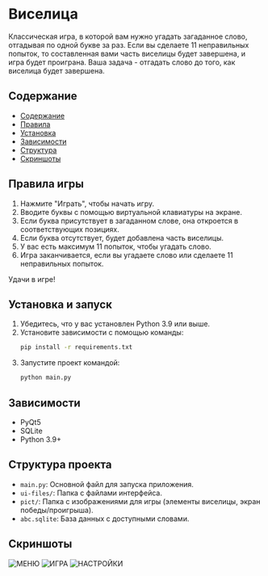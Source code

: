 # Виселица

Классическая игра, в которой вам нужно угадать загаданное слово, отгадывая по одной букве за раз. Если вы сделаете 11 неправильных попыток, то составленная вами часть виселицы будет завершена, и игра будет проиграна. Ваша задача - отгадать слово до того, как виселица будет завершена.

## Содержание
- [Содержание](#содержание)
- [Правила](#правила-игры)
- [Установка](#установка-и-запуск)
- [Зависимости](#зависимости)
- [Структура](#структура-проекта)
- [Скриншоты](#структура-проекта)

## Правила игры
1. Нажмите "Играть", чтобы начать игру.
2. Вводите буквы с помощью виртуальной клавиатуры на экране.
3. Если буква присутствует в загаданном слове, она откроется в соответствующих позициях.
4. Если буква отсутствует, будет добавлена часть виселицы.
5. У вас есть максимум 11 попыток, чтобы угадать слово.
6. Игра заканчивается, если вы угадаете слово или сделаете 11 неправильных попыток.

Удачи в игре!

## Установка и запуск
1. Убедитесь, что у вас установлен Python 3.9 или выше.
2. Установите зависимости с помощью команды:
   ```bash
   pip install -r requirements.txt
   ```
3. Запустите проект командой:
   ```bash
   python main.py
   ```

## Зависимости
- PyQt5
- SQLite
- Python 3.9+

## Структура проекта
- `main.py`: Основной файл для запуска приложения.
- `ui-files/`: Папка с файлами интерфейса.
- `pict/`: Папка с изображениями для игры (элементы виселицы, экран победы/проигрыша).
- `abc.sqlite`: База данных с доступными словами.

## Скриншоты
![МЕНЮ](files/menu.png)
![ИГРА](files/gameplay.png)
![НАСТРОЙКИ](files/settings.png)
